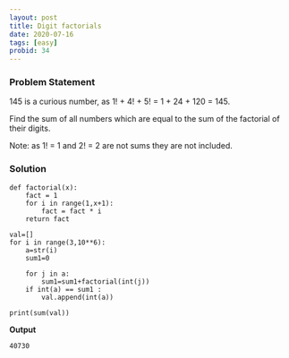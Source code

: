 ```yaml
---
layout: post
title: Digit factorials
date: 2020-07-16 
tags: [easy]
probid: 34
---
```



### Problem Statement

145 is a curious number, as 1! + 4! + 5! = 1 + 24 + 120 = 145.

Find the sum of all numbers which are equal to the sum of the factorial of their digits.

Note: as 1! = 1 and 2! = 2 are not sums they are not included.

### Solution

```
def factorial(x):
    fact = 1  
    for i in range(1,x+1): 
        fact = fact * i 
    return fact

val=[]
for i in range(3,10**6):
    a=str(i)
    sum1=0
    
    for j in a:
        sum1=sum1+factorial(int(j))
    if int(a) == sum1 : 
        val.append(int(a))
    
print(sum(val))
```

**Output**

```
40730
```
